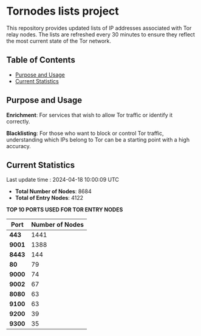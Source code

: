 # Tornodes lists project

This repository provides updated lists of IP addresses associated with Tor relay nodes. The lists are refreshed every 30 minutes to ensure they reflect the most current state of the Tor network.

## Table of Contents

- [Purpose and Usage](#purpose-and-usage)
- [Current Statistics](#current-statistics)


## Purpose and Usage

**Enrichment**: For services that wish to allow Tor traffic or identify it correctly.

**Blacklisting**: For those who want to block or control Tor traffic, understanding which IPs belong to Tor can be a starting point with a high accuracy.

## Current Statistics

Last update time : 2024-04-18 10:00:09 UTC

- **Total Number of Nodes**: 8684
- **Total of Entry Nodes**: 4122

**TOP 10 PORTS USED FOR TOR ENTRY NODES**

| **Port** | **Number of Nodes** |
|------|-----------------|
| **443**   | 1441  |
| **9001**   | 1388  |
| **8443**   | 144  |
| **80**   | 79  |
| **9000**   | 74  |
| **9002**   | 67  |
| **8080**   | 63  |
| **9100**   | 63  |
| **9200**   | 39  |
| **9300**   | 35  |

